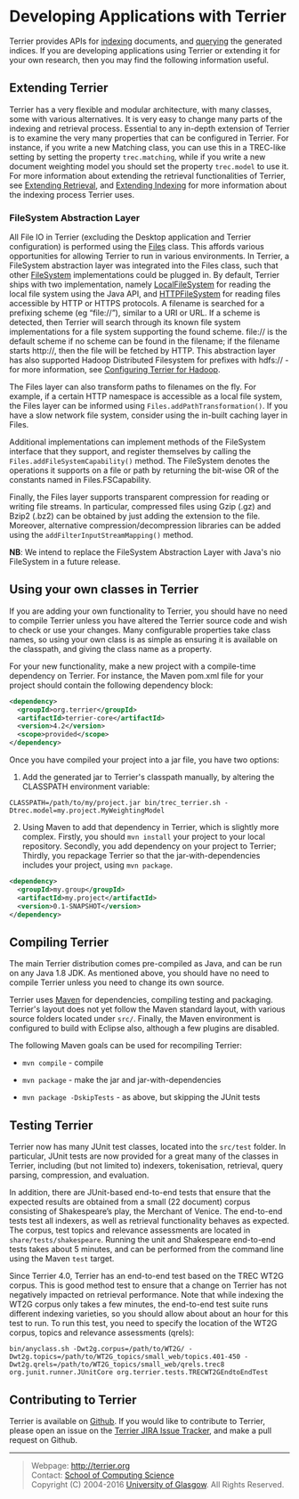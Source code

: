 Developing Applications with Terrier
====================================

Terrier provides APIs for [indexing](extend_indexing.md) documents, and [querying](extend_retrieval.md) the generated indices. If you are developing applications using Terrier or extending it for your own research, then you may find the following information useful.

Extending Terrier
-----------------

Terrier has a very flexible and modular architecture, with many classes, some with various alternatives. It is very easy to change many parts of the indexing and retrieval process. Essential to any in-depth extension of Terrier is to examine the very many properties that can be configured in Terrier. For instance, if you write a new Matching class, you can use this in a TREC-like setting by setting the property `trec.matching`, while if you write a new document weighting model you should set the property `trec.model` to use it. For more information about extending the retrieval functionalities of Terrier, see [Extending Retrieval](extend_retrieval.md), and [Extending Indexing](extend_indexing.md) for more information about the indexing process Terrier uses.

### FileSystem Abstraction Layer

All File IO in Terrier (excluding the Desktop application and Terrier configuration) is performed using the [Files](javadoc/org/terrier/utility/Files.html) class. This affords various opportunities for allowing Terrier to run in various environments. In Terrier, a FileSystem abstraction layer was integrated into the Files class, such that other [FileSystem](javadoc/org/terrier/utility/io/FileSystem.html) implementations could be plugged in. By default, Terrier ships with two implementation, namely [LocalFileSystem](javadoc/org/terrier/utility/io/LocalFileSystem.html) for reading the local file system using the Java API, and [HTTPFileSystem](javadoc/org/terrier/utility/io/HTTPFileSystem.html) for reading files accessible by HTTP or HTTPS protocols. A filename is searched for a prefixing scheme (eg “file://”), similar to a URI or URL. If a scheme is detected, then Terrier will search through its known file system implementations for a file system supporting the found scheme. file:// is the default scheme if no scheme can be found in the filename; if the filename starts http://, then the file will be fetched by HTTP. This abstraction layer has also supported Hadoop Distributed Filesystem for prefixes with hdfs:// - for more information, see [Configuring Terrier for Hadoop](hadoop_configuration.md).

The Files layer can also transform paths to filenames on the fly. For example, if a certain HTTP namespace is accessible as a local file system, the Files layer can be informed using `Files.addPathTransformation()`. If you have a slow network file system, consider using the in-built caching layer in Files.

Additional implementations can implement methods of the FileSystem interface that they support, and register themselves by calling the `Files.addFileSystemCapability()` method. The FileSystem denotes the operations it supports on a file or path by returning the bit-wise OR of the constants named in Files.FSCapability.

Finally, the Files layer supports transparent compression for reading or writing file streams. In particular, compressed files using Gzip (.gz) and Bzip2 (.bz2) can be obtained by just adding the extension to the file. Moreover, alternative compression/decompression libraries can be added using the `addFilterInputStreamMapping()` method.

**NB**: We intend to replace the FileSystem Abstraction Layer with Java's nio FileSystem in a future release.


Using your own classes in Terrier
---------------------------------

If you are adding your own functionality to Terrier, you should have no need to compile Terrier unless you have altered the Terrier source code and wish to check or use your changes. Many configurable properties take class names, so using your own class is as simple as ensuring it is available on the classpath, and giving the class name as a property.

For your new functionality, make a new project with a compile-time dependency on Terrier. For instance, the Maven pom.xml file for your project should contain the following dependency block:

```xml
<dependency>
  <groupId>org.terrier</groupId>
  <artifactId>terrier-core</artifactId>
  <version>4.2</version>
  <scope>provided</scope>
</dependency>
```

Once you have compiled your project into a jar file, you have two options:

1. Add the generated jar to Terrier's classpath manually, by altering the CLASSPATH environment variable:

```shell
CLASSPATH=/path/to/my/project.jar bin/trec_terrier.sh -Dtrec.model=my.project.MyWeightingModel
```

2. Using Maven to add that dependency in Terrier, which is slightly more complex. Firstly, you should `mvn install` your project to your local repository. Secondly, you add dependency on your project to Terrier; Thirdly, you repackage Terrier so that the jar-with-dependencies includes your project, using `mvn package`.

```xml
<dependency>
  <groupId>my.group</groupId>
  <artifactId>my.project</artifactId>
  <version>0.1-SNAPSHOT</version>
</dependency>
```


Compiling Terrier
-----------------

The main Terrier distribution comes pre-compiled as Java, and can be run on any Java 1.8 JDK. As mentioned above, you should have no need to compile Terrier unless you need to change its own source.

Terrier uses [Maven](https://maven.apache.org) for dependencies, compiling testing and packaging. Terrier's layout does not yet follow the Maven standard layout, with various source folders located under `src/`. Finally, the Maven environment is configured to build with Eclipse also, although a few plugins are disabled.

The following Maven goals can be used for recompiling Terrier:

-   `mvn compile` - compile

-   `mvn package` - make the jar and jar-with-dependencies

-   `mvn package -DskipTests` - as above, but skipping the JUnit tests

Testing Terrier
---------------

Terrier now has many JUnit test classes, located into the `src/test` folder. In particular, JUnit tests are now provided for a great many of the classes in Terrier, including (but not limited to) indexers, tokenisation, retrieval, query parsing, compression, and evaluation.

In addition, there are JUnit-based end-to-end tests that ensure that the expected results are obtained from a small (22 document) corpus consisting of Shakespeare’s play, the Merchant of Venice. The end-to-end tests test all indexers, as well as retrieval functionality behaves as expected. The corpus, test topics and relevance assessments are located in `share/tests/shakespeare`. Running the unit and Shakespeare end-to-end tests takes about 5 minutes, and can be performed from the command line using the Maven `test` target.

Since Terrier 4.0, Terrier has an end-to-end test based on the TREC WT2G corpus. This is good method test to ensure that a change on Terrier has not negatively impacted on retrieval performance. Note that while indexing the WT2G corpus only takes a few minutes, the end-to-end test suite runs different indexing varieties, so you should allow about about an hour for this test to run. To run this test, you need to specify the location of the WT2G corpus, topics and relevance assessments (qrels):

    bin/anyclass.sh -Dwt2g.corpus=/path/to/WT2G/ -Dwt2g.topics=/path/to/WT2G_topics/small_web/topics.401-450 -Dwt2g.qrels=/path/to/WT2G_topics/small_web/qrels.trec8 org.junit.runner.JUnitCore org.terrier.tests.TRECWT2GEndtoEndTest



Contributing to Terrier
-----------------------

Terrier is available on [Github](https://github.com/terrier-org/terrier-core/). If you would like to contribute to Terrier, please open an issue on the [Terrier JIRA Issue Tracker](http://terrier.org/issues/), and make a pull request on Github.

------------------------------------------------------------------------


> Webpage: <http://terrier.org>  
> Contact: [School of Computing Science](http://www.dcs.gla.ac.uk/)  
> Copyright (C) 2004-2016 [University of Glasgow](http://www.gla.ac.uk/). All Rights Reserved.
